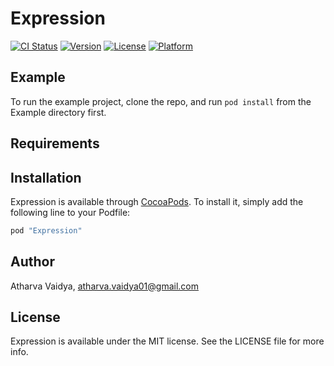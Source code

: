 # Expression

[![CI Status](http://img.shields.io/travis/TechieCSG/Expression.svg?style=flat)](https://travis-ci.org/TechieCSG/Expression)
[![Version](https://img.shields.io/cocoapods/v/Expression.svg?style=flat)](http://cocoapods.org/pods/Expression)
[![License](https://img.shields.io/cocoapods/l/Expression.svg?style=flat)](http://cocoapods.org/pods/Expression)
[![Platform](https://img.shields.io/cocoapods/p/Expression.svg?style=flat)](http://cocoapods.org/pods/Expression)

## Example

To run the example project, clone the repo, and run `pod install` from the Example directory first.

## Requirements

## Installation

Expression is available through [CocoaPods](http://cocoapods.org). To install
it, simply add the following line to your Podfile:

```ruby
pod "Expression"
```

## Author

Atharva Vaidya, atharva.vaidya01@gmail.com

## License

Expression is available under the MIT license. See the LICENSE file for more info.
